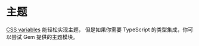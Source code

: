 # 主题

[CSS variables](https://developer.mozilla.org/en-US/docs/Web/CSS/--*) 能轻松实现主题，
但是如果你需要 TypeScript 的类型集成，你可以尝试 Gem 提供的主题模块。

<gbp-raw src="/src/examples/theme/index.ts"></gbp-raw>
